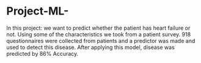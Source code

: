 # Project-ML-
In this project:
           we want to predict whether the patient has heart failure or not.
Using some of the characteristics we took from a patient survey.
918 questionnaires were collected from patients and a predictor was made and used to detect this disease.
After applying this model, disease was predicted by 86% Accuracy.

